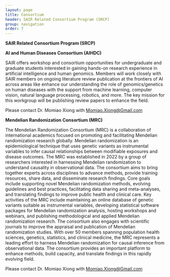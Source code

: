 ```yaml
---
layout: page
title: Consortium
header: SAIR Related Consortium Program (SRCP)
group: navigation
order: 7
---
```


**SAIR Related Consortium Program (SRCP)**

**AI and Human Diseases Consortium (AIHDC)**

SAIR offers workshop and consortium opportunities for undergraduate and graduate students interested in gaining hands-on research experience in artificial intelligence and human genomics. Members will work closely with SAIR members on ongoing literature review publication at the frontiers of AI across areas like enhance our understanding the role of genomics/genetics on human diseases with the support from machine learning, computer vision, natural language processing, robotics, and more. The key mission for this workgroup will be publishing review papers to enhance the field. 

Please contact Dr. Momiao Xiong with Momiao.Xiong@Gmail.com

**Mendelian Randomization Consortium (MRC)**

The Mendelian Randomization Consortium (MRC) is a collaboration of international academics focused on promoting and facilitating Mendelian randomization research globally. Mendelian randomization is an epidemiological technique that uses genetic variants as instrumental variables to infer causal relationships between modifiable exposures and disease outcomes. The MRC was established in 2022 by a group of researchers interested in harnessing Mendelian randomization to understand causality in observational data. The consortium aims to bring together experts across disciplines to advance methods, provide training resources, share data, and disseminate research findings. Core goals include supporting novel Mendelian randomization methods, evolving guidelines and best practices, facilitating data sharing and meta-analyses, and translating findings to improve public health and clinical care. Key activities of the MRC include maintaining an online database of genetic variants suitable as instrumental variables, developing statistical software packages for Mendelian randomization analysis, hosting workshops and webinars, and publishing methodological and applied Mendelian randomization research. The consortium also engages with scientific journals to improve the appraisal and publication of Mendelian randomization studies. With over 50 members spanning population health sciences, genetics, statistics, and clinical medicine, the MRC represents a leading effort to harness Mendelian randomization for causal inference from observational data. The consortium provides an important platform to enhance methods, build capacity, and translate findings in this rapidly evolving field.

Please contact Dr. Momiao Xiong with Momiao.Xiong@Gmail.com

